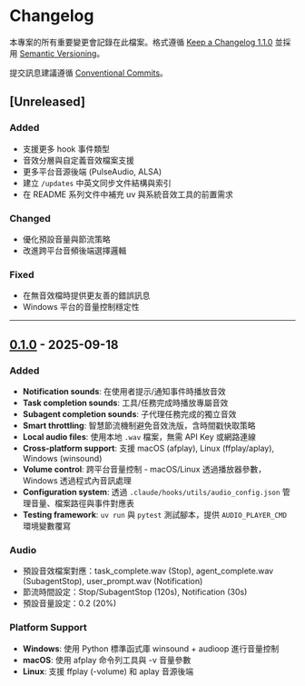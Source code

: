 # Changelog

本專案的所有重要變更會記錄在此檔案。格式遵循 [Keep a Changelog 1.1.0](https://keepachangelog.com/en/1.1.0/) 並採用 [Semantic Versioning](https://semver.org/)。

提交訊息建議遵循 [Conventional Commits](https://www.conventionalcommits.org/en/v1.0.0/)。

## [Unreleased]
### Added
- 支援更多 hook 事件類型
- 音效分層與自定義音效檔案支援
- 更多平台音源後端 (PulseAudio, ALSA)
- 建立 `/updates` 中英文同步文件結構與索引
- 在 README 系列文件中補充 uv 與系統音效工具的前置需求

### Changed
- 優化預設音量與節流策略
- 改進跨平台音頻後端選擇邏輯

### Fixed
- 在無音效檔時提供更友善的錯誤訊息
- Windows 平台的音量控制穩定性

---

## [0.1.0] - 2025-09-18
### Added
- **Notification sounds**: 在使用者提示/通知事件時播放音效
- **Task completion sounds**: 工具/任務完成時播放專屬音效
- **Subagent completion sounds**: 子代理任務完成的獨立音效
- **Smart throttling**: 智慧節流機制避免音效洗版，含時間戳快取策略
- **Local audio files**: 使用本地 `.wav` 檔案，無需 API Key 或網路連線
- **Cross-platform support**: 支援 macOS (afplay), Linux (ffplay/aplay), Windows (winsound)
- **Volume control**: 跨平台音量控制 - macOS/Linux 透過播放器參數，Windows 透過程式內音訊處理
- **Configuration system**: 透過 `.claude/hooks/utils/audio_config.json` 管理音量、檔案路徑與事件對應表
- **Testing framework**: `uv run` 與 `pytest` 測試腳本，提供 `AUDIO_PLAYER_CMD` 環境變數覆寫

### Audio
- 預設音效檔案對應：task_complete.wav (Stop), agent_complete.wav (SubagentStop), user_prompt.wav (Notification)
- 節流時間設定：Stop/SubagentStop (120s), Notification (30s)
- 預設音量設定：0.2 (20%)

### Platform Support
- **Windows**: 使用 Python 標準函式庫 winsound + audioop 進行音量控制
- **macOS**: 使用 afplay 命令列工具與 -v 音量參數
- **Linux**: 支援 ffplay (-volume) 和 aplay 音源後端

[0.1.0]: https://github.com/kogitore/claude-code-hooks-herald
